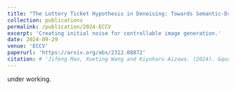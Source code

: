 ```yaml
---
title: "The Lottery Ticket Hypothesis in Denoising: Towards Semantic-Driven Initialization"
collection: publications
permalink: /publication/2024-ECCV
excerpt: 'Creating initial noise for controllable image generation.'
date: 2024-09-29
venue: 'ECCV'
paperurl: 'https://arxiv.org/abs/2312.08872'
citation: # 'Jifeng Mao, Xueting Wang and Kiyoharu Aizawa. (2024). &quot;Paper Title Number 3.&quot; <i>ECCV</i>.'
---
```


under working.

